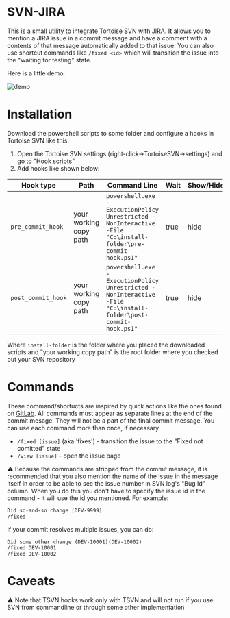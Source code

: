 # SVN-JIRA

This is a small utility to integrate Tortoise SVN with JIRA. It allows you to mention a JIRA issue in a commit message and have a comment with a contents of that message automatically added to that issue. You can also use shortcut commands like `/fixed <id>` which will transition the issue into the "waiting for testing" state.

Here is a little demo:

![demo](https://dha4w82d62smt.cloudfront.net/items/1c2l0f2u2G221t1N1B3l/Screen%20Recording%202018-01-16%20at%2006.15.38%20PM.gif)

# Installation

Download the powershell scripts to some folder and configure a hooks in Tortoise SVN like this:
1. Open the Tortoise SVN settings (right-click->TortoiseSVN->settings) and go to "Hook scripts"
1. Add hooks like shown below:

|Hook type  |Path   |Command Line   |Wait   |Show/Hide  | Enforce|
|-----------|-------|---------------|-------|-----------|--------|
`pre_commit_hook`|your working copy path|`powershell.exe -ExecutionPolicy Unrestricted -NonInteractive -File "C:\install-folder\pre-commit-hook.ps1"`|true|hide|true
`post_commit_hook`|your working copy path|`powershell.exe -ExecutionPolicy Unrestricted -NonInteractive -File "C:\install-folder\post-commit-hook.ps1"`|true|hide|true

Where `install-folder` is the folder where you placed the downloaded scripts and "your working copy path" is the root folder where you checked out your SVN repository 

# Commands
These command/shortucts are inspired by quick actions like the ones found on [GitLab](https://docs.gitlab.com/ee/user/project/quick_actions.html).
All commands must appear as separate lines at the end of the commit mesage. They will not be a part of the final commit message. You can use each command more than once, if necessary

* `/fixed [issue]` (aka 'fixes') - transition the issue to the "Fixed not comitted" state
* `/view [issue]` - open the issue page

:warning: Because the commands are stripped from the commit message, it is recommended that you also mention the name of the issue in the message itself in order to be able to see the issue number in SVN log's "Bug Id" column. When you do this you don't have to specify the issue id in the command - it will use the id you mentioned.
For example:
```
Did so-and-so change (DEV-9999)
/fixed
```

If your commit resolves multiple issues, you can do:
```
Did some other change (DEV-10001)(DEV-10002)
/fixed DEV-10001
/fixed DEV-10002
```
# Caveats
:warning: Note that TSVN hooks work only with TSVN and will not run if you use SVN from commandline or through some other implementation
